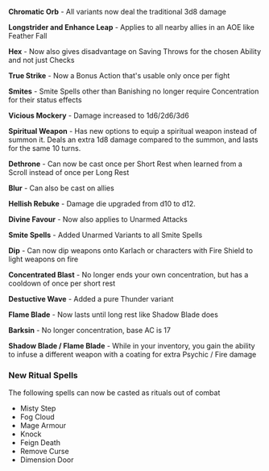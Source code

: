 **Chromatic Orb** - All variants now deal the traditional 3d8 damage

**Longstrider and Enhance Leap** - Applies to all nearby allies in an AOE like Feather Fall

**Hex** - Now also gives disadvantage on Saving Throws for the chosen Ability and not just Checks

**True Strike** - Now a Bonus Action that's usable only once per fight

**Smites** - Smite Spells other than Banishing no longer require Concentration for their status effects

**Vicious Mockery** - Damage increased to 1d6/2d6/3d6

**Spiritual Weapon** - Has new options to equip a spiritual weapon instead of summon it. Deals an extra 1d8 damage compared to the summon, and lasts for the same 10 turns.

**Dethrone** - Can now be cast once per Short Rest when learned from a Scroll instead of once per Long Rest

**Blur** - Can also be cast on allies

**Hellish Rebuke** - Damage die upgraded from d10 to d12.

**Divine Favour** - Now also applies to Unarmed Attacks

**Smite Spells** - Added Unarmed Variants to all Smite Spells

**Dip** - Can now dip weapons onto Karlach or characters with Fire Shield to light weapons on fire

**Concentrated Blast** - No longer ends your own concentration, but has a cooldown of once per short rest

**Destuctive Wave** - Added a pure Thunder variant

**Flame Blade** - Now lasts until long rest like Shadow Blade does

**Barksin** - No longer concentration, base AC is 17

**Shadow Blade / Flame Blade** - While in your inventory, you gain the ability to infuse a different weapon with a coating for extra Psychic / Fire damage

### New Ritual Spells

The following spells can now be casted as rituals out of combat

- Misty Step
- Fog Cloud
- Mage Armour
- Knock
- Feign Death
- Remove Curse
- Dimension Door
